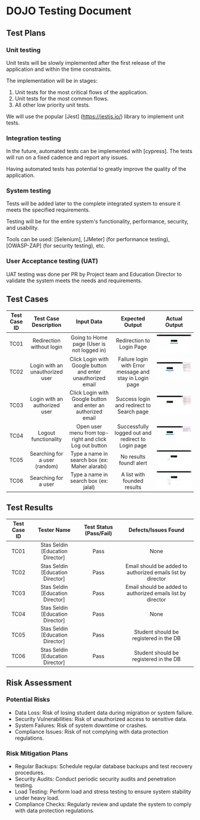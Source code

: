 # DOJO Testing Document

## Test Plans

### Unit testing

Unit tests will be slowly implemented after the first release of the application and within the time constraints.

The implementation will be in stages:

1. Unit tests for the most critical flows of the application.
2. Unit tests for the most common flows.
3. All other low priority unit tests.

We will use the popular [Jest] (https://jestjs.io/) library to implement unit tests.

### Integration testing

In the future, automated tests can be implemented with [cypress].
The tests will run on a fixed cadence and report any issues.

Having automated tests has potential to greatly improve the quality of the application.

### System testing

Tests will be added later to the complete integrated system to ensure it meets the specified requirements.

Testing will be for the entire system's functionality, performance, security, and usability.

Tools can be used: [Selenium], [JMeter] (for performance testing), [OWASP-ZAP] (for security testing), etc.

### User Acceptance testing (UAT)

UAT testing was done per PR by Project team and Education Director to validate the system meets the needs and requirements.

## Test Cases

| Test Case ID |      Test Case Description      |                          Input Data                          |                     Expected Output                     |                                          Actual Output                                          |
| :----------: | :-----------------------------: | :----------------------------------------------------------: | :-----------------------------------------------------: | :---------------------------------------------------------------------------------------------: |
|     TC01     |    Redirection without login    |          Going to Home page (User is not logged in)          |                Redirection to Login Page                | [<img src="../assets/TC01.png" style="max-width: 100%; max-height: 400px">](../assets/TC01.png) |
|     TC02     | Login with an unauthorized user | Click Login with Google button and enter unauthorized email  | Failure login with Error message and stay in Login page | [<img src="../assets/TC02.png" style="max-width: 100%; max-height: 400px">](../assets/TC02.png) |
|     TC03     |  Login with an authorized user  | Click Login with Google button and enter an authorized email |        Success login and redirect to Search page        | [<img src="../assets/TC03.png" style="max-width: 100%; max-height: 400px">](../assets/TC03.png) |
|     TC04     |      Logout functionality       |    Open user menu from top-right and click Log out button    |   Successfully logged out and redirect to Login page    | [<img src="../assets/TC04.png" style="max-width: 100%; max-height: 400px">](../assets/TC04.png) |
|     TC05     |  Searching for a user (random)  |        Type a name in search box (ex: Maher alarabi)         |                 No results found! alert                 | [<img src="../assets/TC05.png" style="max-width: 100%; max-height: 400px">](../assets/TC05.png) |
|     TC06     |      Searching for a user       |            Type a name in search box (ex: jalal)             |               A list with founded results               | [<img src="../assets/TC06.png" style="max-width: 100%; max-height: 400px">](../assets/TC06.png) |

## Test Results

| Test Case ID |           Tester Name            | Test Status (Pass/Fail) |                    Defects/Issues Found                     |
| :----------: | :------------------------------: | :---------------------: | :---------------------------------------------------------: |
|     TC01     | Stas Seldin [Education Director] |          Pass           |                            None                             |
|     TC02     | Stas Seldin [Education Director] |          Pass           | Email should be added to authorized emails list by director |
|     TC03     | Stas Seldin [Education Director] |          Pass           | Email should be added to authorized emails list by director |
|     TC04     | Stas Seldin [Education Director] |          Pass           |                            None                             |
|     TC05     | Stas Seldin [Education Director] |          Pass           |           Student should be registered in the DB            |
|     TC06     | Stas Seldin [Education Director] |          Pass           |           Student should be registered in the DB            |

## Risk Assessment

### Potential Risks

- Data Loss: Risk of losing student data during migration or system failure.
- Security Vulnerabilities: Risk of unauthorized access to sensitive data.
- System Failures: Risk of system downtime or crashes.
- Compliance Issues: Risk of not complying with data protection regulations.

### Risk Mitigation Plans

- Regular Backups: Schedule regular database backups and test recovery procedures.
- Security Audits: Conduct periodic security audits and penetration testing.
- Load Testing: Perform load and stress testing to ensure system stability under heavy load.
- Compliance Checks: Regularly review and update the system to comply with data protection regulations.
  </br>

